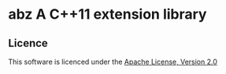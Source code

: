 # abz A C++11 extension library

## Licence

This software is licenced under the
[Apache License, Version 2.0](http://www.apache.org/licenses/LICENSE-2.0)
